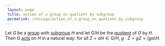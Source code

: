 ```yaml
---
 layout: page
 title: action of a group on quotient by subgroup
 permalink: /chicago/action_of_a_group_on_quotient_by_subgroup
---
```

Let $G$ be a [group](https://defsmath.github.io/DefsMath/group) with [subgroup](https://defsmath.github.io/DefsMath/subgroup) $H$ and let $G/H$ be the [quotient](https://defsmath.github.io/DefsMath/quotient_by_subgroup) of $G$ by $H$. Then $G$ [acts](https://defsmath.github.io/DefsMath/group_action) on $H$ in a natural way: for all $Z = aH \in G/H$, $g\cdot Z = gZ = (ga)H$. 